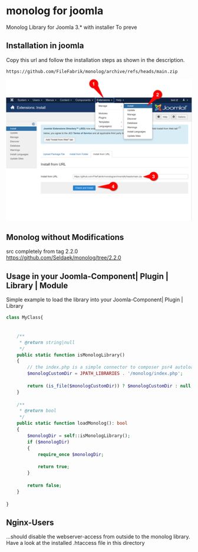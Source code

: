 # monolog for joomla

Monolog Library for Joomla 3.* with installer
To preve

## Installation in joomla 

Copy this url and follow the installation steps as shown in the description.

```shell
https://github.com/FileFabrik/monolog/archive/refs/heads/main.zip
```

![install library into joomla 3.9](./docs/install-monolog-for-joomla.png)

## Monolog without Modifications 

src completely from tag 2.2.0
https://github.com/Seldaek/monolog/tree/2.2.0

## Usage in your   Joomla-Component| Plugin | Library | Module

Simple example to load the library into your Joomla-Component| Plugin | Library

```php 
class MyClass{


	/**
	 * @return string|null
	 */
	public static function isMonologLibrary()
	{
	    // the index.php is a simple connector to composer psr4 autoload 
		$monologCustomDir = JPATH_LIBRARIES . '/monolog/index.php';

		return (is_file($monologCustomDir)) ? $monologCustomDir : null;
	}

	/**
	 * @return bool
	 */
	public static function loadMonolog(): bool
	{
		$monologDir = self::isMonologLibrary();
		if ($monologDir)
		{
			require_once $monologDir;

			return true;
		}

		return false;
	}

}
```

## Nginx-Users

...should disable the webserver-access from outside to the monolog library. 
Have a look at the installed .htaccess file in this directory